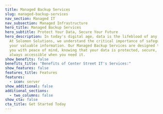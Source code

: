 ```yaml
---
title: Managed Backup Services
slug: managed-backup-services
nav_section: Managed IT
nav_subsection: Managed Infrastructure
hero_title: Managed Backup Services
hero_subtitle: Protect Your Data, Secure Your Future
hero_description: In today's digital age, data is the lifeblood of any business.
  At Solomon Solutions, we understand the critical importance of safeguarding
  your valuable information. Our Managed Backup Services are designed to provide
  you with peace of mind, knowing that your data is protected, secure, and
  always accessible when you need it.
show_benefits: false
benefits_title: "Benefits of Center Street IT's Services:"
show_features: false
features_title: Features
features:
  - icon: server
show_additional: false
additional_sections:
  - two_columns: false
show_cta: false
cta_title: Get Started Today
---
```

